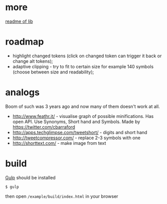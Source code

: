 # more

[readme of lib](https://github.com/hyzhak/clipping/blob/master/README.md)

# roadmap

* highlight changed tokens (click on changed token can trigger it back or change alt tokens);
* adaptive clipping - try to fit to certain size for example 140 symbols (choose between size and readability);

# analogs

Boom of such was 3 years ago and now many of them doesn't work at all. 

* http://www.feathr.it/ - visualise graph of possible minifications. Has open API. Use Synonyms, Short hand and Symbols. Made by https://twitter.com/cbarraford
* http://apps.techglimpse.com/tweetshort/ - digits and short hand
* http://tweetcompressor.com/ - replace 2-3 symbols with one
* http://shorttext.com/ - make image from text


# build

[Gulp](http://gulpjs.com/) should be installed 
```
$ gulp
```

then open ```/example/build/index.html``` in your browser
